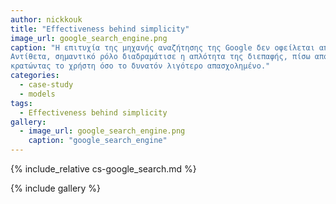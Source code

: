 ```yaml
---
author: nickkouk
title: "Effectiveness behind simplicity"
image_url: google_search_engine.png
caption: "Η επιτυχία της μηχανής αναζήτησης της Google δεν οφείλεται αποκλειστικά στην αποτελεσματικότητα της λειτουργίας της.
Αντίθετα, σημαντικό ρόλο διαδραμάτισε η απλότητα της διεπαφής, πίσω από την οποία αποκρύπτεται η πολυπλοκότητα της λειτουργίας της,
κρατώντας το χρήστη όσο το δυνατόν λιγότερο απασχολημένο."
categories:
  - case-study
  - models
tags:
  - Effectiveness behind simplicity
gallery:
  - image_url: google_search_engine.png
    caption: "google_search_engine"
---
```


{% include_relative cs-google_search.md %}

{% include gallery %}

